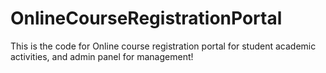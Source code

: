 # OnlineCourseRegistrationPortal
This is the code for Online course registration portal for student academic activities, and admin panel for management!
